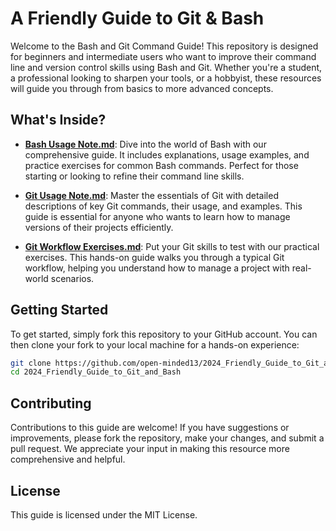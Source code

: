 # A Friendly Guide to Git & Bash

Welcome to the Bash and Git Command Guide! This repository is designed for beginners and intermediate users who want to improve their command line and version control skills using Bash and Git. Whether you're a student, a professional looking to sharpen your tools, or a hobbyist, these resources will guide you through from basics to more advanced concepts.

## What's Inside?

- [**Bash Usage Note.md**](Bash%20Usage%20Note.md): Dive into the world of Bash with our comprehensive guide. It includes explanations, usage examples, and practice exercises for common Bash commands. Perfect for those starting or looking to refine their command line skills.

- [**Git Usage Note.md**](Git%20Usage%20Note.md): Master the essentials of Git with detailed descriptions of key Git commands, their usage, and examples. This guide is essential for anyone who wants to learn how to manage versions of their projects efficiently.

- [**Git Workflow Exercises.md**](Git%20Workflow%20Exercises.md): Put your Git skills to test with our practical exercises. This hands-on guide walks you through a typical Git workflow, helping you understand how to manage a project with real-world scenarios.

## Getting Started

To get started, simply fork this repository to your GitHub account. You can then clone your fork to your local machine for a hands-on experience:

```bash
git clone https://github.com/open-minded13/2024_Friendly_Guide_to_Git_and_Bash.git
cd 2024_Friendly_Guide_to_Git_and_Bash
```

## Contributing

Contributions to this guide are welcome! If you have suggestions or improvements, please fork the repository, make your changes, and submit a pull request. We appreciate your input in making this resource more comprehensive and helpful.

## License

This guide is licensed under the MIT License.
